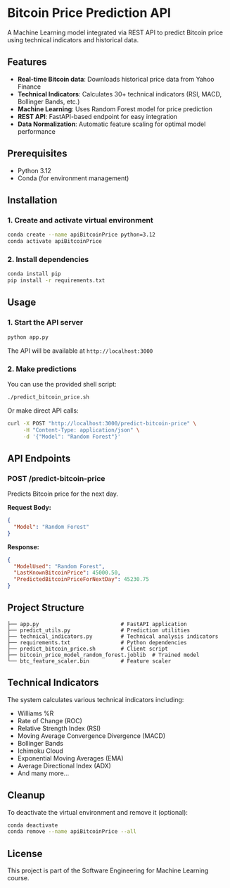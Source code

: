 # Bitcoin Price Prediction API

A Machine Learning model integrated via REST API to predict Bitcoin price using technical indicators and historical data.

## Features

- **Real-time Bitcoin data**: Downloads historical price data from Yahoo Finance
- **Technical Indicators**: Calculates 30+ technical indicators (RSI, MACD, Bollinger Bands, etc.)
- **Machine Learning**: Uses Random Forest model for price prediction
- **REST API**: FastAPI-based endpoint for easy integration
- **Data Normalization**: Automatic feature scaling for optimal model performance

## Prerequisites

- Python 3.12
- Conda (for environment management)

## Installation

### 1. Create and activate virtual environment

```bash
conda create --name apiBitcoinPrice python=3.12
conda activate apiBitcoinPrice
```

### 2. Install dependencies

```bash
conda install pip
pip install -r requirements.txt
```

## Usage

### 1. Start the API server

```bash
python app.py
```

The API will be available at `http://localhost:3000`

### 2. Make predictions

You can use the provided shell script:

```bash
./predict_bitcoin_price.sh
```

Or make direct API calls:

```bash
curl -X POST "http://localhost:3000/predict-bitcoin-price" \
     -H "Content-Type: application/json" \
     -d '{"Model": "Random Forest"}'
```

## API Endpoints

### POST /predict-bitcoin-price

Predicts Bitcoin price for the next day.

**Request Body:**
```json
{
  "Model": "Random Forest"
}
```

**Response:**
```json
{
  "ModelUsed": "Random Forest",
  "LastKnownBitcoinPrice": 45000.50,
  "PredictedBitcoinPriceForNextDay": 45230.75
}
```

## Project Structure

```
├── app.py                          # FastAPI application
├── predict_utils.py                # Prediction utilities
├── technical_indicators.py         # Technical analysis indicators
├── requirements.txt                # Python dependencies
├── predict_bitcoin_price.sh        # Client script
├── bitcoin_price_model_random_forest.joblib  # Trained model
└── btc_feature_scaler.bin          # Feature scaler
```

## Technical Indicators

The system calculates various technical indicators including:
- Williams %R
- Rate of Change (ROC)
- Relative Strength Index (RSI)
- Moving Average Convergence Divergence (MACD)
- Bollinger Bands
- Ichimoku Cloud
- Exponential Moving Averages (EMA)
- Average Directional Index (ADX)
- And many more...

## Cleanup

To deactivate the virtual environment and remove it (optional):

```bash
conda deactivate
conda remove --name apiBitcoinPrice --all
```

## License

This project is part of the Software Engineering for Machine Learning course. 